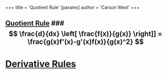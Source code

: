 +++
 title = 'Quotient Rule'
[params]
	author = 'Carson West'
+++
## [Quotient Rule](./../quotient-rule/) ###  $$ \frac{d}{dx} \left[ \frac{f(x)}{g(x)} \right]] = \frac{g(x)f'(x)-g'(x)f(x)}{g(x)^2} $$  


# [Derivative Rules](./../derivative-rules/)